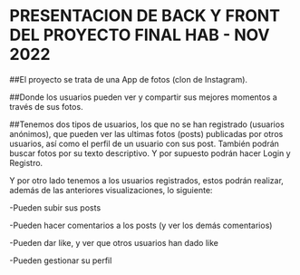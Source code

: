 # PRESENTACION DE BACK Y FRONT DEL PROYECTO FINAL HAB - NOV 2022

##El proyecto se trata de una App de fotos (clon de Instagram). 

##Donde los usuarios pueden ver y compartir sus mejores momentos a través de sus fotos. 

##Tenemos dos tipos de usuarios, los que no se han registrado (usuarios anónimos), que pueden ver las ultimas fotos (posts) publicadas por otros usuarios, así como el perfil de un usuario con sus post. También podrán buscar fotos por su texto descriptivo. Y por supuesto podrán hacer Login y Registro. 

Y por otro lado tenemos a los usuarios registrados, estos podrán realizar, además de las anteriores visualizaciones, lo siguiente: 

-Pueden subir sus posts

-Pueden hacer comentarios a los posts (y ver los demás comentarios)

-Pueden dar like, y ver que otros usuarios han dado like

-Pueden gestionar su perfil

